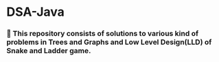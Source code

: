 # DSA-Java

### 📖 This repository consists of solutions to various kind of problems in Trees and Graphs and Low Level Design(LLD) of Snake and Ladder           game.
